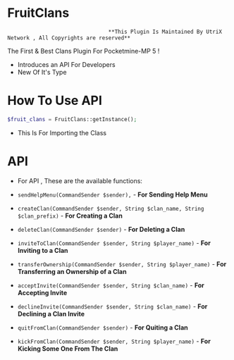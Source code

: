 # FruitClans

                                    **This Plugin Is Maintained By UtriX Network , All Copyrights are reserved**

The First &amp; Best Clans Plugin For Pocketmine-MP 5 !

- Introduces an API For Developers
- New Of It's Type

# How To Use API

```php
$fruit_clans = FruitClans::getInstance();
```
- This Is For Importing the Class

# API

- For API , These are the available functions:

- ```sendHelpMenu(CommandSender $sender),``` - **For Sending Help Menu**
- ```createClan(CommandSender $sender, String $clan_name, String $clan_prefix)``` - **For Creating a Clan**
- ```deleteClan(CommandSender $sender)``` - **For Deleting a Clan**
- ```inviteToClan(CommandSender $sender, String $player_name)``` - **For Inviting to a Clan**
- ```transferOwnership(CommandSender $sender, String $player_name)``` - **For Transferring an Ownership of a Clan**
- ```acceptInvite(CommandSender $sender, String $clan_name)``` - **For Accepting Invite**
- ```declineInvite(CommandSender $sender, String $clan_name)``` - **For Declining a Clan Invite**
- ```quitFromClan(CommandSender $sender)``` - **For Quiting a Clan**
- ```kickFromClan(CommandSender $sender, String $player_name)``` - **For Kicking Some One From The Clan**

